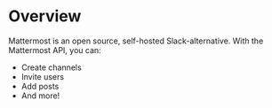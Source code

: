 # Overview

Mattermost is an open source, self-hosted Slack-alternative. With the Mattermost API, you can:

- Create channels
- Invite users
- Add posts
- And more!
